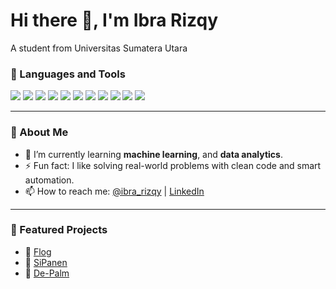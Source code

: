 <h1>Hi there 👋, I'm Ibra Rizqy</h1>
<p>A student from Universitas Sumatera Utara</p>



### 🧰 Languages and Tools
<p>
  <img src="https://img.shields.io/badge/-JavaScript-333?style=flat&logo=javascript" />
  <img src="https://img.shields.io/badge/-Python-333?style=flat&logo=python" />
  <img src="https://img.shields.io/badge/-C++-333?style=flat&logo=c%2B%2B" />
  <img src="https://img.shields.io/badge/-HTML5-333?style=flat&logo=html5" />
  <img src="https://img.shields.io/badge/-CSS3-333?style=flat&logo=css3" />
  <img src="https://img.shields.io/badge/-VS%20Code-333?style=flat&logo=visual-studio-code" />
  <img src="https://img.shields.io/badge/-React-333?style=flat&logo=react" />
  <img src="https://img.shields.io/badge/-Laravel-333?style=flat&logo=laravel" />
  <img src="https://img.shields.io/badge/-PHP-333?style=flat&logo=php" />
  <img src="https://img.shields.io/badge/-Tailwind_CSS-333?style=flat&logo=tailwind-css" />
  <img src="https://img.shields.io/badge/-Bootstrap-333?style=flat&logo=bootstrap" />
</p>

---

### 💬 About Me
- 🌱 I’m currently learning **machine learning**, and **data analytics**.
- ⚡ Fun fact: I like solving real-world problems with clean code and smart automation.
- 📫 How to reach me: [@ibra_rizqy](mailto:rizqyibra@example.com) | [LinkedIn](https://www.linkedin.com/in/ibra-rizqy-7aa2021a0/)

---

### 📌 Featured Projects
- 🔗 [Flog](https://github.com/M-Thoriq/FLog)
- 🔗 [SiPanen](https://github.com/RafiDevari/googlesolution)
- 🔗 [De-Palm](https://github.com/RafiDevari/De-Palm)
